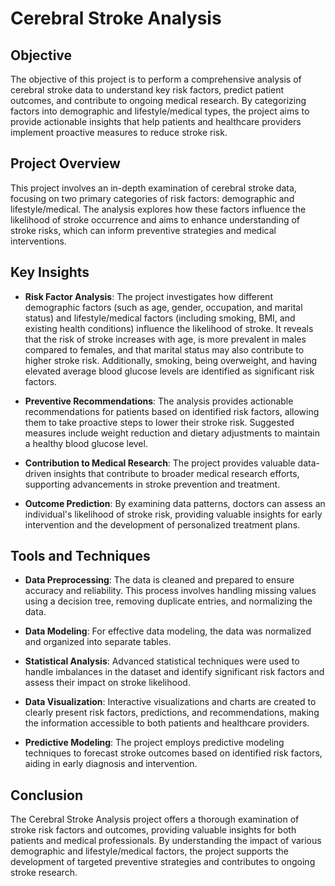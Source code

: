 # Cerebral Stroke Analysis

## Objective
The objective of this project is to perform a comprehensive analysis of cerebral stroke data to understand key risk factors, predict patient outcomes, and contribute to ongoing medical research. By categorizing factors into demographic and lifestyle/medical types, the project aims to provide actionable insights that help patients and healthcare providers implement proactive measures to reduce stroke risk.

## Project Overview
This project involves an in-depth examination of cerebral stroke data, focusing on two primary categories of risk factors: demographic and lifestyle/medical. The analysis explores how these factors influence the likelihood of stroke occurrence and aims to enhance understanding of stroke risks, which can inform preventive strategies and medical interventions.

## Key Insights
- **Risk Factor Analysis**: The project investigates how different demographic factors (such as age, gender, occupation, and marital status) and lifestyle/medical factors (including smoking, BMI, and existing health conditions) influence the likelihood of stroke. It reveals that the risk of stroke increases with age, is more prevalent in males compared to females, and that marital status may also contribute to higher stroke risk. Additionally, smoking, being overweight, and having elevated average blood glucose levels are identified as significant risk factors.
  
- **Preventive Recommendations**: The analysis provides actionable recommendations for patients based on identified risk factors, allowing them to take proactive steps to lower their stroke risk. Suggested measures include weight reduction and dietary adjustments to maintain a healthy blood glucose level.

- **Contribution to Medical Research**: The project provides valuable data-driven insights that contribute to broader medical research efforts, supporting advancements in stroke prevention and treatment.
  
- **Outcome Prediction**: By examining data patterns, doctors can assess an individual's likelihood of stroke risk, providing valuable insights for early intervention and the development of personalized treatment plans.


## Tools and Techniques
- **Data Preprocessing**: The data is cleaned and prepared to ensure accuracy and reliability. This process involves handling missing values using a decision tree, removing duplicate entries, and normalizing the data.

- **Data Modeling**: For effective data modeling, the data was normalized and organized into separate tables.

- **Statistical Analysis**: Advanced statistical techniques were used to handle imbalances in the dataset and identify significant risk factors and assess their impact on stroke likelihood.

- **Data Visualization**: Interactive visualizations and charts are created to clearly present risk factors, predictions, and recommendations, making the information accessible to both patients and healthcare providers.

- **Predictive Modeling**: The project employs predictive modeling techniques to forecast stroke outcomes based on identified risk factors, aiding in early diagnosis and intervention.

## Conclusion
The Cerebral Stroke Analysis project offers a thorough examination of stroke risk factors and outcomes, providing valuable insights for both patients and medical professionals. By understanding the impact of various demographic and lifestyle/medical factors, the project supports the development of targeted preventive strategies and contributes to ongoing stroke research.
